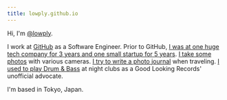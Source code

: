 ```yaml
---
title: lowply.github.io
---
```


Hi, I'm [@lowply](https://twitter.com/lowply).

I work at [GitHub](https://github.com/lowply) as a Software Engineer. Prior to GitHub, [I was at one huge tech company for 3 years and one small startup for 5 years](https://read.cv/lowply). [I take some photos](https://instagram.com/lowply) with various cameras. [I try to write a photo journal](/photo) when traveling. [I used to play Drum & Bass](https://www.mixcloud.com/lowply) at night clubs as a Good Looking Records' unofficial advocate.

I'm based in Tokyo, Japan.